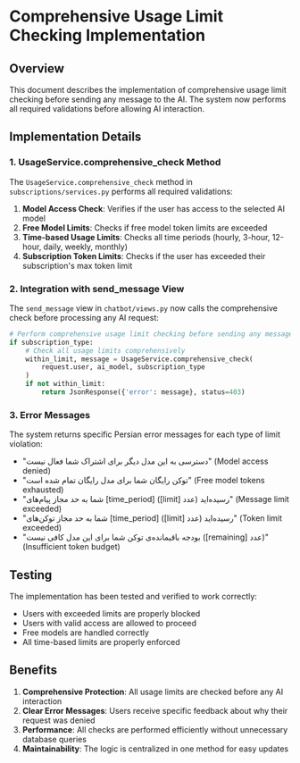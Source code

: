 # Comprehensive Usage Limit Checking Implementation

## Overview

This document describes the implementation of comprehensive usage limit checking before sending any message to the AI. The system now performs all required validations before allowing AI interaction.

## Implementation Details

### 1. UsageService.comprehensive_check Method

The `UsageService.comprehensive_check` method in `subscriptions/services.py` performs all required validations:

1. **Model Access Check**: Verifies if the user has access to the selected AI model
2. **Free Model Limits**: Checks if free model token limits are exceeded
3. **Time-based Usage Limits**: Checks all time periods (hourly, 3-hour, 12-hour, daily, weekly, monthly)
4. **Subscription Token Limits**: Checks if the user has exceeded their subscription's max token limit

### 2. Integration with send_message View

The `send_message` view in `chatbot/views.py` now calls the comprehensive check before processing any AI request:

```python
# Perform comprehensive usage limit checking before sending any message to AI
if subscription_type:
    # Check all usage limits comprehensively
    within_limit, message = UsageService.comprehensive_check(
        request.user, ai_model, subscription_type
    )
    if not within_limit:
        return JsonResponse({'error': message}, status=403)
```

### 3. Error Messages

The system returns specific Persian error messages for each type of limit violation:
- "دسترسی به این مدل دیگر برای اشتراک شما فعال نیست" (Model access denied)
- "توکن رایگان شما برای مدل رایگان تمام شده است" (Free model tokens exhausted)
- "شما به حد مجاز پیام‌های [time_period] ([limit] عدد) رسیده‌اید" (Message limit exceeded)
- "شما به حد مجاز توکن‌های [time_period] ([limit] عدد) رسیده‌اید" (Token limit exceeded)
- "بودجه باقیمانده‌ی توکن شما برای این مدل کافی نیست ([remaining] عدد)" (Insufficient token budget)

## Testing

The implementation has been tested and verified to work correctly:
- Users with exceeded limits are properly blocked
- Users with valid access are allowed to proceed
- Free models are handled correctly
- All time-based limits are properly enforced

## Benefits

1. **Comprehensive Protection**: All usage limits are checked before any AI interaction
2. **Clear Error Messages**: Users receive specific feedback about why their request was denied
3. **Performance**: All checks are performed efficiently without unnecessary database queries
4. **Maintainability**: The logic is centralized in one method for easy updates